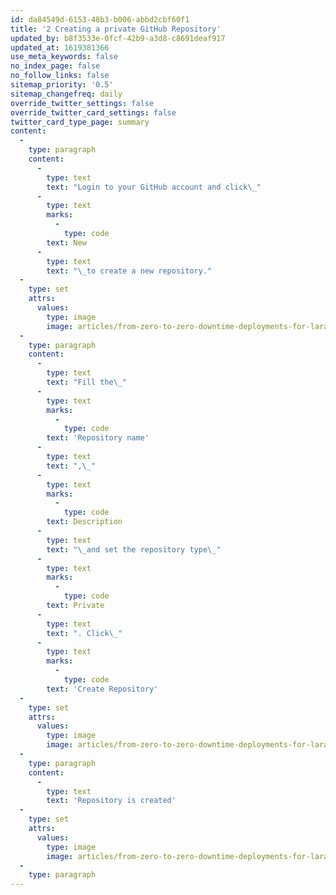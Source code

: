 ```yaml
---
id: da84549d-6153-48b3-b006-abbd2cbf60f1
title: '2 Creating a private GitHub Repository'
updated_by: b8f3533e-0fcf-42b9-a3d8-c8691deaf917
updated_at: 1619381366
use_meta_keywords: false
no_index_page: false
no_follow_links: false
sitemap_priority: '0.5'
sitemap_changefreq: daily
override_twitter_settings: false
override_twitter_card_settings: false
twitter_card_type_page: summary
content:
  -
    type: paragraph
    content:
      -
        type: text
        text: "Login to your GitHub account and click\_"
      -
        type: text
        marks:
          -
            type: code
        text: New
      -
        type: text
        text: "\_to create a new repository."
  -
    type: set
    attrs:
      values:
        type: image
        image: articles/from-zero-to-zero-downtime-deployments-for-laravel/2-creating-a-private-github-repository/2-creating-a-private-github-repository-1.png
  -
    type: paragraph
    content:
      -
        type: text
        text: "Fill the\_"
      -
        type: text
        marks:
          -
            type: code
        text: 'Repository name'
      -
        type: text
        text: ",\_"
      -
        type: text
        marks:
          -
            type: code
        text: Description
      -
        type: text
        text: "\_and set the repository type\_"
      -
        type: text
        marks:
          -
            type: code
        text: Private
      -
        type: text
        text: ". Click\_"
      -
        type: text
        marks:
          -
            type: code
        text: 'Create Repository'
  -
    type: set
    attrs:
      values:
        type: image
        image: articles/from-zero-to-zero-downtime-deployments-for-laravel/2-creating-a-private-github-repository/2-creating-a-private-github-repository-2.png
  -
    type: paragraph
    content:
      -
        type: text
        text: 'Repository is created'
  -
    type: set
    attrs:
      values:
        type: image
        image: articles/from-zero-to-zero-downtime-deployments-for-laravel/2-creating-a-private-github-repository/2-creating-a-private-github-repository-3.png
  -
    type: paragraph
---
```

